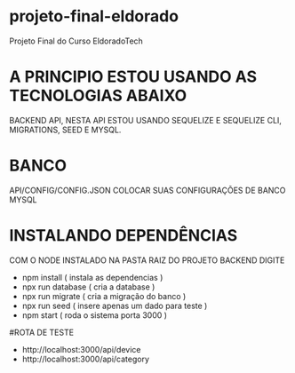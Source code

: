 # projeto-final-eldorado
Projeto Final do Curso EldoradoTech

# A PRINCIPIO ESTOU USANDO AS TECNOLOGIAS ABAIXO
BACKEND API, NESTA API ESTOU USANDO SEQUELIZE E SEQUELIZE CLI, MIGRATIONS, SEED E MYSQL.

# BANCO 
API/CONFIG/CONFIG.JSON
  COLOCAR SUAS CONFIGURAÇÕES DE BANCO MYSQL
  
# INSTALANDO DEPENDÊNCIAS 
  COM O NODE INSTALADO NA PASTA RAIZ DO PROJETO BACKEND DIGITE
   - npm install ( instala as dependencias )
   - npx run database ( cria a database )
   - npx run migrate ( cria a migração do banco )
   - npx run seed ( insere apenas um dado para teste )
   - npm start ( roda o sistema porta 3000 )
 
 #ROTA DE TESTE
 - http://localhost:3000/api/device
 - http://localhost:3000/api/category

